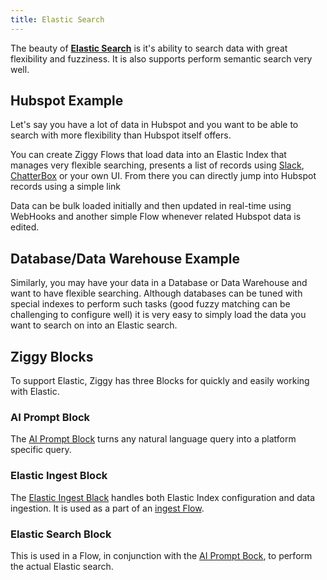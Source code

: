```yaml
---
title: Elastic Search
---
```


The beauty of **[Elastic Search](https://www.elastic.co/)** is it's ability to search data with great flexibility and fuzziness. It is also supports perform semantic search very well.

## Hubspot Example
Let's say you have a lot of data in Hubspot and you want to be able to search with more flexibility than Hubspot itself offers.

You can create Ziggy Flows that load data into an Elastic Index that manages very flexible searching, presents a list of records using [Slack](../TODO.md), [ChatterBox](../TODO.md) or your own UI. From there you can directly jump into Hubspot records using a simple link

Data can be bulk loaded initially and then updated in real-time using WebHooks and another simple Flow whenever related Hubspot data is edited.

## Database/Data Warehouse Example
Similarly, you may have your data in a Database or Data Warehouse and want to have flexible searching. Although databases can be tuned with special indexes to perform such tasks (good fuzzy matching can be challenging to configure well) it is very easy to simply load the data you want to search on into an Elastic search.

## Ziggy Blocks
To support Elastic, Ziggy has three Blocks for quickly and easily working with Elastic.

### AI Prompt Block
The [AI Prompt Block](../TODO.md) turns any natural language query into a platform specific query.

### Elastic Ingest Block
The [Elastic Ingest Black](../TODO.md) handles both Elastic Index configuration and data ingestion. It is used as a part of an [ingest Flow](../TODO.md).

### Elastic Search Block
This is used in a Flow, in conjunction with the [AI Prompt Bock](../TODO.md), to perform the actual Elastic search. 